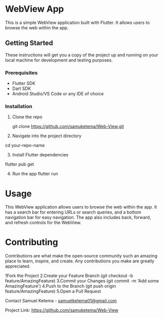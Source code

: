 # WebView App

This is a simple WebView application built with Flutter. It allows users to browse the web within the app.

## Getting Started

These instructions will get you a copy of the project up and running on your local machine for development and testing purposes.

### Prerequisites

- Flutter SDK
- Dart SDK
- Android Studio/VS Code or any IDE of choice

### Installation

1. Clone the repo

   git clone https://github.com/samuketema/Web-View.git

2. Navigate into the project directory

cd your-repo-name

3. Install Flutter dependencies

flutter pub get

4. Run the app
flutter run

# Usage
This WebView application allows users to browse the web within the app. It has a search bar for entering URLs or search queries, and a bottom navigation bar for easy navigation. The app also includes back, forward, and refresh controls for the WebView.

# Contributing
Contributions are what make the open-source community such an amazing place to learn, inspire, and create. Any contributions you make are greatly appreciated.

1Fork the Project
2.Create your Feature Branch (git checkout -b feature/AmazingFeature)
3.Commit your Changes (git commit -m 'Add some AmazingFeature')
4.Push to the Branch (git push origin feature/AmazingFeature)
5.Open a Pull Request


Contact
Samuel Ketema - samuelketema01@gmail.com

Project Link: https://github.com/samuketema/Web-View

